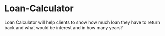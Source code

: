 # Loan-Calculator
Loan  Calculator will help clients to  show how much loan they have to return back and what would be interest and in how many years?   
